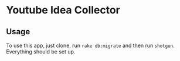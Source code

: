 # Youtube Idea Collector

## Usage

To use this app, just clone, run `rake db:migrate` and then run `shotgun`.
Everything should be set up.

